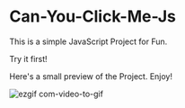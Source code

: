 # Can-You-Click-Me-Js

This is a simple JavaScript Project for Fun. 

Try it first!

Here's a small preview of the Project. Enjoy!

![ezgif com-video-to-gif](https://github.com/nandiarideep/Can-You-Click-Me-Js/assets/125820148/a9505bb2-d438-40d0-84bf-1c119761eb77)
